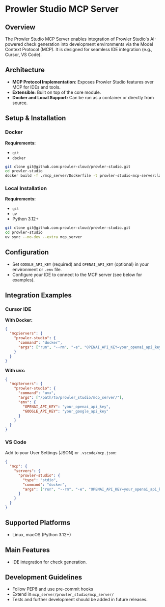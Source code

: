 # Prowler Studio MCP Server

## Overview

The Prowler Studio MCP Server enables integration of Prowler Studio's AI-powered check generation into development environments via the Model Context Protocol (MCP). It is designed for seamless IDE integration (e.g., Cursor, VS Code).

## Architecture
- **MCP Protocol Implementation:** Exposes Prowler Studio features over MCP for IDEs and tools.
- **Extensible:** Built on top of the core module.
- **Docker and Local Support:** Can be run as a container or directly from source.

## Setup & Installation

### Docker
**Requirements:**
- `git`
- `docker`

```bash
git clone git@github.com:prowler-cloud/prowler-studio.git
cd prowler-studio
docker build -f ./mcp_server/Dockerfile -t prowler-studio-mcp-server:latest .
```

### Local Installation
**Requirements:**
- `git`
- `uv`
- Python 3.12+

```bash
git clone git@github.com:prowler-cloud/prowler-studio.git
cd prowler-studio
uv sync --no-dev --extra mcp_server
```

## Configuration
- Set `GOOGLE_API_KEY` (required) and `OPENAI_API_KEY` (optional) in your environment or `.env` file.
- Configure your IDE to connect to the MCP server (see below for examples).

## Integration Examples

### Cursor IDE
**With Docker:**
```json
{
  "mcpServers": {
    "prowler-studio": {
      "command": "docker",
      "args": ["run", "--rm", "-e", "OPENAI_API_KEY=your_openai_api_key", "-e", "GOOGLE_API_KEY=your_google_api_key", "-i", "prowler-studio-mcp-server:latest"]
    }
  }
}
```
**With uvx:**
```json
{
  "mcpServers": {
    "prowler-studio": {
      "command": "uvx",
      "args": ["/path/to/prowler_studio/mcp_server/"],
      "env": {
        "OPENAI_API_KEY": "your_openai_api_key",
        "GOOGLE_API_KEY": "your_google_api_key"
      }
    }
  }
}
```

### VS Code
Add to your User Settings (JSON) or `.vscode/mcp.json`:
```json
{
  "mcp": {
    "servers": {
      "prowler-studio": {
        "type": "stdio",
        "command": "docker",
        "args": ["run", "--rm", "-e", "OPENAI_API_KEY=your_openai_api_key", "-e", "GOOGLE_API_KEY=your_google_api_key", "-i", "prowler-studio-mcp-server:latest"]
      }
    }
  }
}
```

## Supported Platforms
- Linux, macOS (Python 3.12+)

## Main Features
- IDE integration for check generation.

## Development Guidelines
- Follow PEP8 and use pre-commit hooks
- Extend in `mcp_server/prowler_studio/mcp_server/`
- Tests and further development should be added in future releases.
